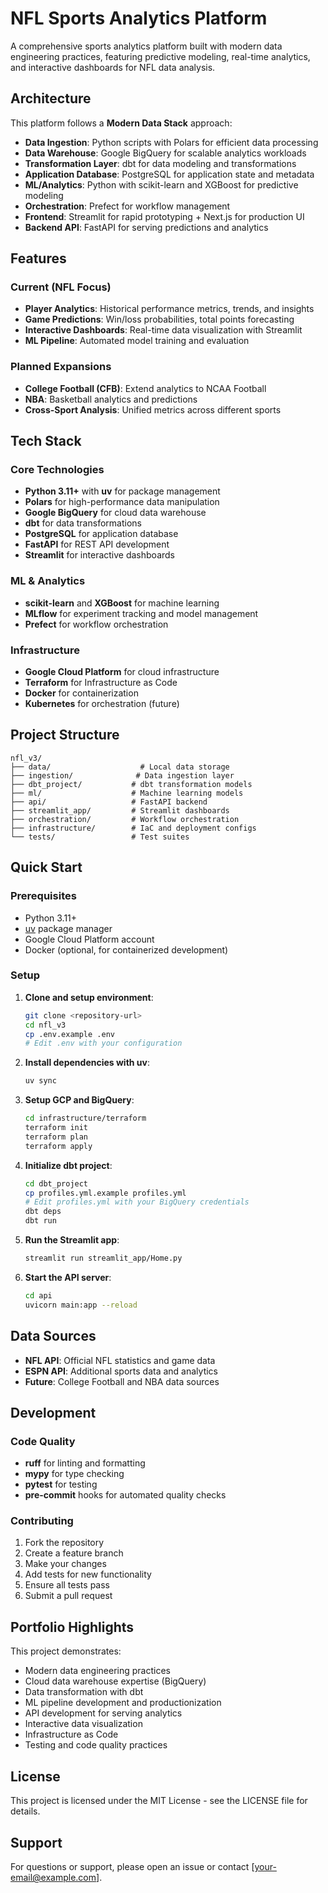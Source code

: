 # NFL Sports Analytics Platform

A comprehensive sports analytics platform built with modern data engineering practices, featuring predictive modeling, real-time analytics, and interactive dashboards for NFL data analysis.

## Architecture

This platform follows a **Modern Data Stack** approach:

- **Data Ingestion**: Python scripts with Polars for efficient data processing
- **Data Warehouse**: Google BigQuery for scalable analytics workloads
- **Transformation Layer**: dbt for data modeling and transformations
- **Application Database**: PostgreSQL for application state and metadata
- **ML/Analytics**: Python with scikit-learn and XGBoost for predictive modeling
- **Orchestration**: Prefect for workflow management
- **Frontend**: Streamlit for rapid prototyping + Next.js for production UI
- **Backend API**: FastAPI for serving predictions and analytics

## Features

### Current (NFL Focus)
- **Player Analytics**: Historical performance metrics, trends, and insights
- **Game Predictions**: Win/loss probabilities, total points forecasting
- **Interactive Dashboards**: Real-time data visualization with Streamlit
- **ML Pipeline**: Automated model training and evaluation

### Planned Expansions
- **College Football (CFB)**: Extend analytics to NCAA Football
- **NBA**: Basketball analytics and predictions
- **Cross-Sport Analysis**: Unified metrics across different sports

## Tech Stack

### Core Technologies
- **Python 3.11+** with **uv** for package management
- **Polars** for high-performance data manipulation
- **Google BigQuery** for cloud data warehouse
- **dbt** for data transformations
- **PostgreSQL** for application database
- **FastAPI** for REST API development
- **Streamlit** for interactive dashboards

### ML & Analytics
- **scikit-learn** and **XGBoost** for machine learning
- **MLflow** for experiment tracking and model management
- **Prefect** for workflow orchestration

### Infrastructure
- **Google Cloud Platform** for cloud infrastructure
- **Terraform** for Infrastructure as Code
- **Docker** for containerization
- **Kubernetes** for orchestration (future)

## Project Structure

```
nfl_v3/
├── data/                    # Local data storage
├── ingestion/              # Data ingestion layer
├── dbt_project/           # dbt transformation models
├── ml/                    # Machine learning models
├── api/                   # FastAPI backend
├── streamlit_app/         # Streamlit dashboards
├── orchestration/         # Workflow orchestration
├── infrastructure/        # IaC and deployment configs
└── tests/                 # Test suites
```

## Quick Start

### Prerequisites
- Python 3.11+
- [uv](https://docs.astral.sh/uv/) package manager
- Google Cloud Platform account
- Docker (optional, for containerized development)

### Setup

1. **Clone and setup environment**:
   ```bash
   git clone <repository-url>
   cd nfl_v3
   cp .env.example .env
   # Edit .env with your configuration
   ```

2. **Install dependencies with uv**:
   ```bash
   uv sync
   ```

3. **Setup GCP and BigQuery**:
   ```bash
   cd infrastructure/terraform
   terraform init
   terraform plan
   terraform apply
   ```

4. **Initialize dbt project**:
   ```bash
   cd dbt_project
   cp profiles.yml.example profiles.yml
   # Edit profiles.yml with your BigQuery credentials
   dbt deps
   dbt run
   ```

5. **Run the Streamlit app**:
   ```bash
   streamlit run streamlit_app/Home.py
   ```

6. **Start the API server**:
   ```bash
   cd api
   uvicorn main:app --reload
   ```

## Data Sources

- **NFL API**: Official NFL statistics and game data
- **ESPN API**: Additional sports data and analytics
- **Future**: College Football and NBA data sources

## Development

### Code Quality
- **ruff** for linting and formatting
- **mypy** for type checking
- **pytest** for testing
- **pre-commit** hooks for automated quality checks

### Contributing
1. Fork the repository
2. Create a feature branch
3. Make your changes
4. Add tests for new functionality
5. Ensure all tests pass
6. Submit a pull request

## Portfolio Highlights

This project demonstrates:
- Modern data engineering practices
- Cloud data warehouse expertise (BigQuery)
- Data transformation with dbt
- ML pipeline development and productionization
- API development for serving analytics
- Interactive data visualization
- Infrastructure as Code
- Testing and code quality practices

## License

This project is licensed under the MIT License - see the LICENSE file for details.

## Support

For questions or support, please open an issue or contact [your-email@example.com].
